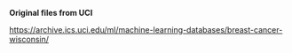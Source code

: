 **Original files from UCI**

https://archive.ics.uci.edu/ml/machine-learning-databases/breast-cancer-wisconsin/
